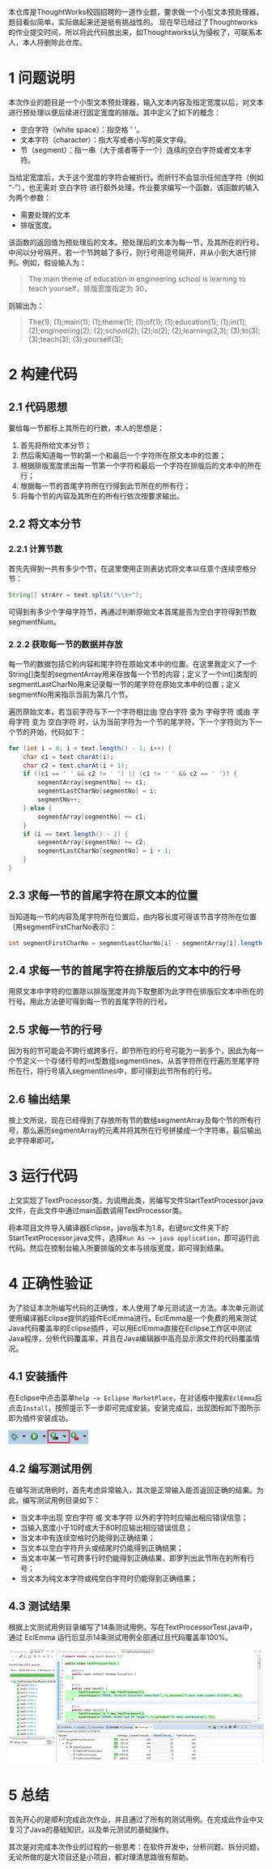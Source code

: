 本仓库是ThoughtWorks校园招聘的一道作业题，要求做一个小型文本预处理器，题目看似简单，实际做起来还是挺有挑战性的。
现在早已经过了Thoughtworks的作业提交时间，所以将此代码放出来，如Thoughtworks认为侵权了，可联系本人，本人将删除此仓库。

# 1 问题说明

本次作业的题目是一个小型文本预处理器，输入文本内容及指定宽度以后，对文本进行预处理以便后续进行固定宽度的排版。其中定义了如下的概念：
-  空白字符（white space）：指空格 '  '。
-  文本字符（character）：指大写或者小写的英文字母。
-  节（segment）：指一串（大于或者等于一个）连续的空白字符或者文本字符。

当给定宽度后，大于这个宽度的字符会被折行。而折行不会显示任何连字符（例如 “-”），也无需对 空白字符 进行额外处理。作业要求编写一个函数，该函数的输入为两个参数：

- 需要处理的文本
- 排版宽度。

该函数的返回值为预处理后的文本。预处理后的文本为每一节，及其所在的行号。中间以分号隔开。若一个节跨越了多行，则行号用逗号隔开，并从小到大进行排列。例如，假设输入为：

> The main theme of education in engineering school is learning to teach yourself，排版宽度指定为 30，

则输出为：

> The(1); (1);main(1); (1);theme(1); (1);of(1); (1);education(1); (1);in(1);(2);engineering(2); (2);school(2); (2);is(2); (2);learning(2,3); (3);to(3);(3);teach(3); (3);yourself(3);

# 2 构建代码

## 2.1 代码思想

要给每一节都标上其所在的行数，本人的思想是：

1. 首先将所给文本分节；
2. 然后需知道每一节的第一个和最后一个字符所在原文本中的位置；
3. 根据排版宽度求出每一节第一个字符和最后一个字符在排版后的文本中的所在行；
4. 根据每一节的首尾字符所在行得到此节所在的所有行；
5. 将每个节的内容及其所在的所有行依次按要求输出。

## 2.2 将文本分节

### 2.2.1 计算节数

首先先得到一共有多少个节，在这里使用正则表达式将文本以任意个连续空格分节：

```java
String[] strArr = text.split("\\s+");
```

可得到有多少个字母字符节，再通过判断原始文本首尾是否为空白字符得到节数segmentNum。

### 2.2.2 获取每一节的数据并存放

每一节的数据包括它的内容和尾字符在原始文本中的位置。在这里我定义了一个String[]类型的segmentArray用来存放每一个节的内容；定义了一个int[]类型的segmentLastCharNo用来记录每一节的尾字符在原始文本中的位置；定义segmentNo用来指示当前为第几个节。

遍历原始文本，若当前字符与下一个字符相比由 空白字符 变为 字母字符 或由 字母字符 变为 空白字符 时，认为当前字符为一个节的尾字符，下一个字符则为下一个节的开始，代码如下：

```java
for (int i = 0; i < text.length() - 1; i++) {
	char c1 = text.charAt(i);
	char c2 = text.charAt(i + 1);
	if ((c1 == ' ' && c2 != ' ') || (c1 != ' ' && c2 == ' ')) {
		segmentArray[segmentNo] += c1;
		segmentLastCharNo[segmentNo] = i;
		segmentNo++;
	} else {
		segmentArray[segmentNo] += c1;
	}
	if (i == text.length() - 2) {
		segmentArray[segmentNo] += c2;
		segmentLastCharNo[segmentNo] = i + 1;
	}
}
```

## 2.3 求每一节的首尾字符在原文本的位置

当知道每一节的内容及尾字符所在位置后，由内容长度可得该节首字符所在位置（用segmentFirstCharNo表示）：

```java
int segmentFirstCharNo = segmentLastCharNo[i] - segmentArray[i].length() + 1;
```

## 2.4 求每一节的首尾字符在排版后的文本中的行号

用原文本中字符的位置除以排版宽度并向下取整即为此字符在排版后文本中所在的行号。用此方法便可得到每一节的首尾字符的行号。

## 2.5 求每一节的行号

因为有的节可能会不跨行或跨多行，即节所在的行号可能为一到多个，因此为每一个节定义一个存储行号的int型数组segmentlines，从首字符所在行遍历至尾字符所在行，将行号填入segmentlines中，即可得到此节所有的行号。

## 2.6 输出结果

按上文所说，现在已经得到了存放所有节的数组segmentArray及每个节的所有行号，那么遍历segmentArray的元素并将其所在行号拼接成一个字符串，最后输出此字符串即可。

# 3 运行代码

上文实现了TextProcessor类，为调用此类，另编写文件StartTextProcessor.java文件，在此文件中通过main函数调用TextProcessor类。

将本项目文件导入编译器Eclipse，java版本为1.8，右键src文件夹下的StartTextProcessor.java文件，选择`Run As –> java application`，即可运行此代码。然后在控制台输入所要排版的文本与排版宽度，即可得到结果。

# 4 正确性验证

为了验证本次所编写代码的正确性，本人使用了单元测试这一方法。本次单元测试使用编译器Eclipse提供的插件EclEmma进行。EclEmma是一个免费的用来测试Java代码覆盖率的Eclipse插件，可以用EclEmma直接在Eclipse工作区中测试Java程序，分析代码覆盖率，并且在Java编辑器中高亮显示源文件的代码覆盖情况。

## 4.1 安装插件

在Eclipse中点击菜单`help –> Eclipse MarketPlace`，在对话框中搜索`EclEmma`后点击`Install`，按照提示下一步即可完成安装。安装完成后，出现图标如下图所示即为插件安装成功。

![插件截图](./Snipaste_2018-09-22_16-07-15.jpg)

## 4.2 编写测试用例

在编写测试用例时，首先考虑异常输入，其次是正常输入能否返回正确的结果。为此，编写测试用例目录如下：

+ 当文本中出现 空白字符 或 文本字符 以外的字符时应输出相应错误信息；
+ 当输入宽度小于10时或大于80时应输出相应错误信息；
+ 当文本中有连续空格时仍能得到正确结果；
+ 当文本以空白字符开头或结尾时仍能得到正确结果；
+ 当文本中某一节可跨多行时仍能得到正确结果，即罗列出此节所在的所有行号；
+ 当文本为纯文本字符或纯空白字符时仍能得到正确结果；

## 4.3 测试结果

根据上文测试用例目录编写了14条测试用例，写在TextProcessorTest.java中，通过 EclEmma 运行后显示14条测试用例全部通过且代码覆盖率100%。

![测试截图](./Snipaste_2018-09-22_21-15-07.jpg)

# 5 总结

首先开心的是顺利完成此次作业，并且通过了所有的测试用例。在完成此作业中又复习了Java的基础知识，以及单元测试的基础操作。

其次是对完成本次作业的过程的一些思考：在软件开发中，分析问题、拆分问题，无论所做的是大项目还是小项目，都对理清思路很有帮助。
